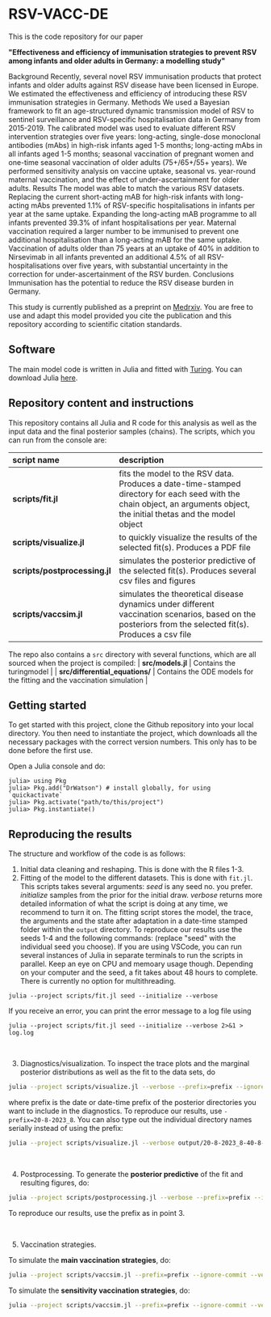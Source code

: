 # RSV-VACC-DE
This is the code repository for our paper 

**"Effectiveness and efficiency of immunisation strategies to prevent RSV among infants and older adults in Germany: a modelling study"**

Background 
Recently, several novel RSV immunisation products that protect infants and older adults against RSV disease have been licensed in Europe. We estimated the effectiveness and efficiency of introducing these RSV immunisation strategies in Germany. 
Methods 
We used a Bayesian framework to fit an age-structured dynamic transmission model of RSV to sentinel surveillance and RSV-specific hospitalisation data in Germany from 2015-2019. The calibrated model was used to evaluate different RSV intervention strategies over five years: long-acting, single-dose monoclonal antibodies (mAbs) in high-risk infants aged 1-5 months; long-acting mAbs in all infants aged 1-5 months; seasonal vaccination of pregnant women and one-time seasonal vaccination of older adults (75+/65+/55+ years). We performed sensitivity analysis on vaccine uptake, seasonal vs. year-round maternal vaccination, and the effect of under-ascertainment for older adults. 
Results 
The model was able to match the various RSV datasets. Replacing the current short-acting mAB for high-risk infants with long-acting mAbs prevented 1.1% of RSV-specific hospitalisations in infants per year at the same uptake. Expanding the long-acting mAB programme to all infants prevented 39.3% of infant hospitalisations per year. Maternal vaccination required a larger number to be immunised to prevent one additional hospitalisation than a long-acting mAB for the same uptake. Vaccination of adults older than 75 years at an uptake of 40% in addition to Nirsevimab in all infants prevented an additional 4.5% of all RSV-hospitalisations over five years, with substantial uncertainty in the correction for under-ascertainment of the RSV burden. 
Conclusions 
Immunisation has the potential to reduce the RSV disease burden in Germany.

This study is currently published as a preprint on [Medrxiv](https://www.medrxiv.org/content/10.1101/2024.06.20.24309248v1). You are free to use and adapt this model provided you cite the publication and this repository according to scientific citation standards. 

## Software
The main model code is written in Julia and fitted with [Turing](https://turing.ml/dev/). You can download Julia [here](https://julialang.org/downloads/). 

## Repository content and instructions

This repository contains all Julia and R code for this analysis as well as the input data and the final posterior samples (chains). The scripts, which you can run from the console are:

| script name | description |
| :--- | :--- |
| **scripts/fit.jl** | fits the model to the RSV data. Produces a date-time-stamped directory for each seed with the chain object, an arguments object, the initial thetas and the model object |
| **scripts/visualize.jl** | to quickly visualize the results of the selected fit(s). Produces a PDF file |
| **scripts/postprocessing.jl** | simulates the posterior predictive of the selected fit(s). Produces several csv files and figures |
| **scripts/vaccsim.jl** | simulates the theoretical disease dynamics under different vaccination scenarios, based on the posteriors from the selected fit(s). Produces a csv file |


The repo also contains a `src` directory with several functions, which are all sourced when the project is compiled:
| **src/models.jl** | Contains the turingmodel |
| **src/differential_equations/** | Contains the ODE models for the fitting and the vaccination simulation |


## Getting started

To get started with this project, clone the Github repository into your local directory. You then need to instantiate the project, which downloads all the necessary packages with the correct version numbers. This only has to be done before the first use. 

Open a Julia console and do:
   ```
   julia> using Pkg
   julia> Pkg.add("DrWatson") # install globally, for using `quickactivate`
   julia> Pkg.activate("path/to/this/project")
   julia> Pkg.instantiate()
   ```

## Reproducing the results

The structure and workflow of the code is as follows:

1. Initial data cleaning and reshaping. This is done with the R files 1-3. 
2. Fitting of the model to the different datasets. This is done with `fit.jl`. This scripts takes several arguments: *seed* is any seed no. you prefer. *initialize* samples from the prior for the initial draw. *verbose* returns more detailed information of what the script is doing at any time, we recommend to turn it on. The fitting script stores the model, the trace, the arguments and the state after adaptation in a date-time stamped folder within the `output` directory. To reproduce our results use the seeds 1-4 and the following commands: (replace "seed" with the individual seed you choose). If you are using VSCode, you can run several instances of Julia in separate terminals to run the scripts in parallel. Keep an eye on CPU and memoary usage though. Depending on your computer and the seed, a fit takes about 48 hours to complete. There is currently no option for multithreading. 

```
julia --project scripts/fit.jl seed --initialize --verbose
```

If you receive an error, you can print the error message to a log file using

```
julia --project scripts/fit.jl seed --initialize --verbose 2>&1 > log.log
```

<br/> 

3. Diagnostics/visualization. To inspect the trace plots and the marginal posterior distributions as well as the fit to the data sets, do
```sh
julia --project scripts/visualize.jl --verbose --prefix=prefix --ignore-commit
```
where prefix is the date or date-time prefix of the posterior directories you want to include in the diagnostics. To reproduce our results, use `-prefix=20-8-2023_8`. You can also type out the individual directory names serially instead of using the prefix:
```sh
julia --project scripts/visualize.jl --verbose output/20-8-2023_8-40-8-909 output/20-8-2023_8-40-3-073 --ignore-commit
```

<br/> 

4. Postprocessing. To generate the **posterior predictive** of the fit and resulting figures, do:
```sh
julia --project scripts/postprocessing.jl --verbose --prefix=prefix --ignore-commit
```
To reproduce our results, use the prefix as in point 3.

<br/> 

5. Vaccination strategies.

To simulate the **main vaccination strategies**, do:
```sh
julia --project scripts/vaccsim.jl --prefix=prefix --ignore-commit --verbose
```

To simulate the **sensitivity vaccination strategies**, do:
```sh
julia --project scripts/vaccsim.jl --prefix=prefix --ignore-commit --verbose --sensitivity --comparator ="0" --strategies="[1, 2, 3, 4, 5, 6, 7, 8]"
```
<br/> 


